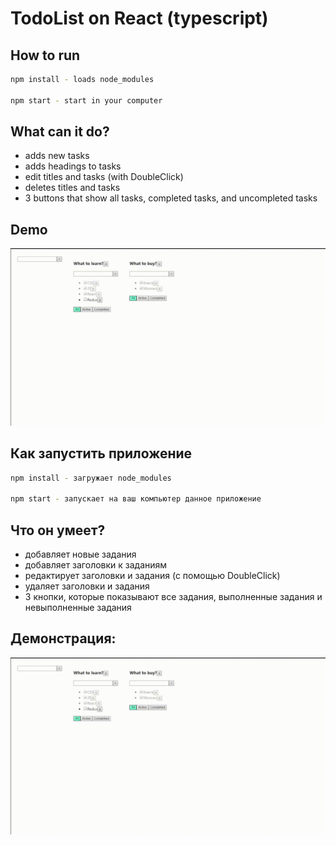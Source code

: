 # TodoList on React (typescript) 


## How to run 

```bash 
npm install - loads node_modules

npm start - start in your computer
```

## What can it do? 

- adds new tasks
- adds headings to tasks
- edit titles and tasks (with DoubleClick)
- deletes titles and tasks
- 3 buttons that show all tasks, completed tasks, and uncompleted tasks 

## Demo 

![](https://github.com/twers1/Todolist-React/blob/main/demo.gif)

## Как запустить приложение 

```bash
npm install - загружает node_modules

npm start - запускает на ваш компьютер данное приложение
```

## Что он умеет? 

- добавляет новые задания
- добавляет заголовки к заданиям
- редактирует заголовки и задания (с помощью DoubleClick)
- удаляет заголовки и задания
- 3 кнопки, которые показывают все задания, выполненные задания и невыполненные задания 


## Демонстрация: 

![](https://github.com/twers1/Todolist-React/blob/main/demo.gif)



